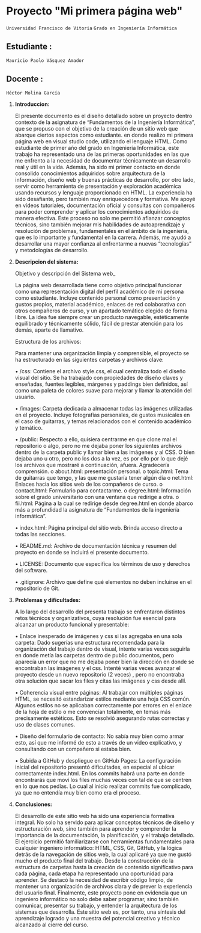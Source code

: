 
# Proyecto "Mi primera página web"

`Universidad Francisco de Vitoria`
`Grado en Ingeniería Informática`

## Estudiante :
    Mauricio Paolo Vásquez Amador
    

## Docente : 
    Héctor Molina García



1. **Introduccion:**

    El presente documento es el diseño detallado sobre un proyecto dentro contexto de la asignatura de “Fundamentos de la Ingeniería Informática”, que se propuso con el objetivo de la creación de un sitio web que abarque ciertos aspectos como estudiante. en donde realizo mi primera página web en visual studio code, utilizando el lenguaje HTML. 
    Como estudiante de primer año del grado en Ingeniería Informática, este trabajo ha representado una de las primeras oportunidades en las que me enfrento a la necesidad de documentar técnicamente un desarrollo real y útil en la vida. Además, ha sido mi primer contacto en donde consolido conocimientos adquiridos sobre arquitectura de la información, diseño web y buenas prácticas de desarrollo, por otro lado, servir como herramienta de presentación y exploración académica usando recursos y lenguaje proporcionado en HTML.
    La experiencia ha sido desafiante, pero también muy enriquecedora y formativa. Me apoyé en vídeos tutoriales, documentación oficial y consultas con compañeros para poder comprender y aplicar los conocimientos adquiridos de manera efectiva. Este proceso no solo me permitió afianzar conceptos técnicos, sino también mejorar mis habilidades de autoaprendizaje y resolución de problemas, fundamentales en el ámbito de la ingeniería, que es lo importante y fundamental en la carrera. Además, me ayudó a desarrollar una mayor confianza al enfrentarme a nuevas “tecnologías” y metodologías de desarrollo.


2. **Descripcion del sistema:**

    
    Objetivo y descripción del Sistema web_

    La página web desarrollada tiene como objetivo principal funcionar como una representación digital del perfil académico de mi persona como estudiante. Incluye contenido personal como presentación y gustos propios, material académico, enlaces de red colaborativa con otros compañeros de curso, y un apartado temático elegido de forma libre. La idea fue siempre crear un producto navegable, estéticamente equilibrado y técnicamente sólido, fácil de prestar atención para los demás, aparte de llamativo.
    
    Estructura de los archivos:

    Para mantener una organización limpia y comprensible, el proyecto se ha estructurado en las siguientes carpetas y archivos clave:

    •	/css: Contiene el archivo style.css, el cual centraliza todo el diseño visual del sitio. Se ha trabajado con propiedades de diseño claves y enseñadas, fuentes legibles, márgenes y paddings bien definidos, así como una paleta de colores suave para mejorar y llamar la atención del usuario.

    •	/images: Carpeta dedicada a almacenar todas las imágenes utilizadas en el proyecto. Incluye fotografías personales, de gustos musicales en el caso de guitarras, y temas relacionados con el contenido académico y temático.

    •	/public: Respecto a ello, quisiera centrarme en que clone mal el repositorio o algo, pero no me dejaba poner los siguientes archivos dentro de la carpeta public y llamar bien a las imágenes y al CSS. O bien dejaba uno u otro, pero no los dos a la vez, es por ello por lo que dejé los archivos que mostraré a continuación, afuera. Agradecería comprensión.
            o	about.html: presentación personal.
            o	topic.html: Tema de guitarras que tengo, y las que me gustaría tener algún dia
            o	net.html: Enlaces hacia los sitios web de los compañeros de curso.
            o	contact.html: Formulario para contactarme.
            o	degree.html: Información sobre el grado universitario con una ventana que redirige a otra.
            o	fii.html: Página a la cual se redirige desde degree.html en donde abarco más a profundidad la asignatura de “Fundamentos de la ingeniería informática”.

    •	index.html: Página principal del sitio web. Brinda acceso directo a todas las secciones.

    •	README.md: Archivo de documentación técnica y resumen del proyecto en donde se incluirá el presente documento. 

    •	LICENSE: Documento que especifica los términos de uso y derechos del software.

    •	.gitignore: Archivo que define qué elementos no deben incluirse en el repositorio de Git.


3. **Problemas y dificultades:**

    A lo largo del desarrollo del presenta trabajo se enfrentaron distintos retos técnicos y organizativos, cuya resolución fue esencial para alcanzar un producto funcional y presentable:

    •	Enlace inesperado de imágenes y css si las agregaba en una sola carpeta: Dado sugerías una estructura recomendada para la organización del trabajo dentro de visual, intente varias veces seguirla en donde metía las carpetas dentro de public documentos, pero aparecía un error que no me dejaba poner bien la dirección en donde se encontraban las imágenes y el css. Intenté varias veces avanzar el proyecto desde un nuevo repositorio (2 veces) , pero no encontraba otra solución que sacar los files y citas las imágenes y css desde allí. 

    •	Coherencia visual entre páginas: Al trabajar con múltiples páginas HTML, se necesitó estandarizar estilos mediante una hoja CSS común. Algunos estilos no se aplicaban correctamente por errores en el enlace de la hoja de estilo o me convencían totalmente, en temas más precisamente estéticos. Esto se resolvió asegurando rutas correctas y uso de clases comunes.

    •	Diseño del formulario de contacto: No sabía muy bien como armar esto, así que me informé de esto a través de un video explicativo, y consultando con un compañero si estaba bien.

    •	Subida a GitHub y despliegue en GitHub Pages: La configuración inicial del repositorio presentó dificultades, en especial al ubicar correctamente index.html. En los commits habrá una parte en donde encontrarás que moví los files muchas veces con tal de que se centren en lo que nos pedías. Lo cual al inicio realizar commits fue complicado, ya que no entendía muy bien como era el proceso. 


4. **Conclusiones:**

    El desarrollo de este sitio web ha sido una experiencia formativa integral. No solo ha servido para aplicar conceptos técnicos de diseño y estructuración web, sino también para aprender y comprender la importancia de la documentación, la planificación, y el trabajo detallado. El ejercicio permitió familiarizarse con herramientas fundamentales para cualquier ingeniero informático: HTML, CSS, Git, GitHub, y la lógica detrás de la navegación de sitios web, la cual aplicaré ya que me gustó mucho el producto final del trabajo.
    Desde la construcción de la estructura de carpetas hasta la creación de contenido significativo para cada página, cada etapa ha representado una oportunidad para aprender. Se destacó la necesidad de escribir código limpio, de mantener una organización de archivos clara y de prever la experiencia del usuario final.
    Finalmente, este proyecto pone en evidencia que un ingeniero informático no solo debe saber programar, sino también comunicar, presentar su trabajo, y entender la arquitectura de los sistemas que desarrolla. Este sitio web es, por tanto, una síntesis del aprendizaje logrado y una muestra del potencial creativo y técnico alcanzado al cierre del curso.
